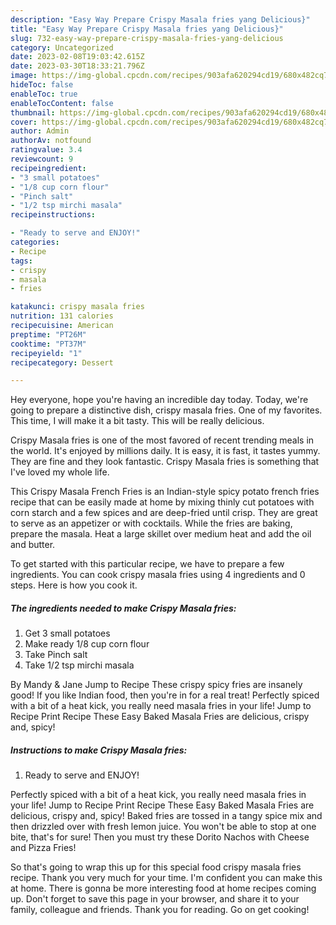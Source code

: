 ```yaml
---
description: "Easy Way Prepare Crispy Masala fries yang Delicious}"
title: "Easy Way Prepare Crispy Masala fries yang Delicious}"
slug: 732-easy-way-prepare-crispy-masala-fries-yang-delicious
category: Uncategorized
date: 2023-02-08T19:03:42.615Z
date: 2023-03-30T18:33:21.796Z
image: https://img-global.cpcdn.com/recipes/903afa620294cd19/680x482cq70/crispy-masala-fries-recipe-main-photo.jpg
hideToc: false
enableToc: true
enableTocContent: false
thumbnail: https://img-global.cpcdn.com/recipes/903afa620294cd19/680x482cq70/crispy-masala-fries-recipe-main-photo.jpg
cover: https://img-global.cpcdn.com/recipes/903afa620294cd19/680x482cq70/crispy-masala-fries-recipe-main-photo.jpg
author: Admin
authorAv: notfound
ratingvalue: 3.4
reviewcount: 9
recipeingredient:
- "3 small potatoes"
- "1/8 cup corn flour"
- "Pinch salt"
- "1/2 tsp mirchi masala"
recipeinstructions:

- "Ready to serve and ENJOY!"
categories:
- Recipe
tags:
- crispy
- masala
- fries

katakunci: crispy masala fries 
nutrition: 131 calories
recipecuisine: American
preptime: "PT26M"
cooktime: "PT37M"
recipeyield: "1"
recipecategory: Dessert

---
```



Hey everyone, hope you're having an incredible day today. Today, we're going to prepare a distinctive dish, crispy masala fries. One of my favorites. This time, I will make it a bit tasty. This will be really delicious.

Crispy Masala fries is one of the most favored of recent trending meals in the world. It's enjoyed by millions daily. It is easy, it is fast, it tastes yummy. They are fine and they look fantastic. Crispy Masala fries is something that I've loved my whole life.

This Crispy Masala French Fries is an Indian-style spicy potato french fries recipe that can be easily made at home by mixing thinly cut potatoes with corn starch and a few spices and are deep-fried until crisp. They are great to serve as an appetizer or with cocktails. While the fries are baking, prepare the masala. Heat a large skillet over medium heat and add the oil and butter.


To get started with this particular recipe, we have to prepare a few ingredients. You can cook crispy masala fries using 4 ingredients and 0 steps. Here is how you cook it.

<!--inarticleads1-->

##### The ingredients needed to make Crispy Masala fries:

1. Get 3 small potatoes
1. Make ready 1/8 cup corn flour
1. Take Pinch salt
1. Take 1/2 tsp mirchi masala


By Mandy &amp; Jane Jump to Recipe These crispy spicy fries are insanely good! If you like Indian food, then you&#39;re in for a real treat! Perfectly spiced with a bit of a heat kick, you really need masala fries in your life! Jump to Recipe Print Recipe These Easy Baked Masala Fries are delicious, crispy and, spicy! 

<!--inarticleads2-->

##### Instructions to make Crispy Masala fries:


1. Ready to serve and ENJOY!

Perfectly spiced with a bit of a heat kick, you really need masala fries in your life! Jump to Recipe Print Recipe These Easy Baked Masala Fries are delicious, crispy and, spicy! Baked fries are tossed in a tangy spice mix and then drizzled over with fresh lemon juice. You won&#39;t be able to stop at one bite, that&#39;s for sure! Then you must try these Dorito Nachos with Cheese and Pizza Fries! 

So that's going to wrap this up for this special food crispy masala fries recipe. Thank you very much for your time. I'm confident you can make this at home. There is gonna be more interesting food at home recipes coming up. Don't forget to save this page in your browser, and share it to your family, colleague and friends. Thank you for reading. Go on get cooking!
